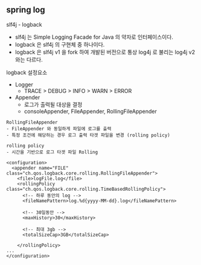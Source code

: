 ## spring log

slf4j - logback
- slf4j 는 Simple Logging Facade for Java 의 약자로 인터페이스이다.
- logback 은 slf4j 의 구현체 중 하나이다.
- logback 은 slf4j v1 을 fork 하여 개발된 버전으로 통상 log4j 로 불리는 log4j v2 와는 다르다.

logback 설정요소
- Logger
  - TRACE > DEBUG > INFO > WARN > ERROR
- Appender
  - 로그가 출력될 대상을 결정
  - consoleAppender, FileAppender, RollingFileAppender
```
RollingFileAppender
- FileAppender 와 동일하게 파일에 로그를 출력
- 특정 조건에 해당하는 경우 로그 출력 타겟 파일을 변경 (rolling policy)

rolling policy
- 시간을 기반으로 로그 타겟 파일 Rolling

<configuration>
  <appender name="FILE" class="ch.qos.logback.core.rolling.RollingFileAppender">
    <file>logFile.log</file>
    <rollingPolicy class="ch.qos.logback.core.rolling.TimeBasedRollingPolicy">
      <!-- 하루 동안의 log -->
      <fileNamePattern>log.%d{yyyy-MM-dd}.log</fileNamePattern>

      <!-- 30일동안 -->
      <maxHistory>30</maxHistory>

      <!-- 최대 3gb -->
      <totalSizeCap>3GB</totalSizeCap>

    </rollingPolicy>
...
</configuration>
```

